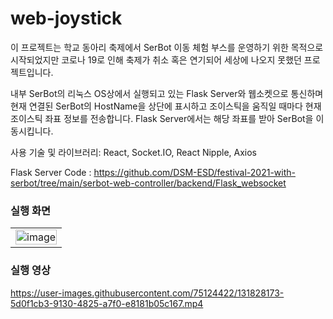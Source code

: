# web-joystick

이 프로젝트는 학교 동아리 축제에서 SerBot 이동 체험 부스를 운영하기 위한 목적으로 시작되었지만 코로나 19로 인해 축제가 취소 혹은 연기되어 세상에 나오지 못했던 프로젝트입니다.

내부 SerBot의 리눅스 OS상에서 실행되고 있는 Flask Server와 웹소켓으로 통신하며 현재 연결된 SerBot의 HostName을 상단에 표시하고 조이스틱을 움직일 때마다 현재 조이스틱 좌표 정보를 전송합니다. Flask Server에서는 해당 좌표를 받아 SerBot을 이동시킵니다.

사용 기술 및 라이브러리: React, Socket.IO, React Nipple, Axios

Flask Server Code : https://github.com/DSM-ESD/festival-2021-with-serbot/tree/main/serbot-web-controller/backend/Flask_websocket 

### 실행 화면
<table>
  <tbody>
    <tr>
      <td align="center">
        <img width="100%" alt="image" src="https://user-images.githubusercontent.com/75124422/131829725-21744479-4554-4910-a8c9-4b855f5628fd.PNG">
      </td>
    </tr>
  </tbody>
</table>

### 실행 영상 

https://user-images.githubusercontent.com/75124422/131828173-5d0f1cb3-9130-4825-a7f0-e8181b05c167.mp4


